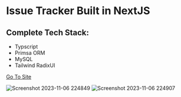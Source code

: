 # Issue Tracker Built in NextJS 

## Complete Tech Stack:

- Typscript
- Primsa ORM
- MySQL
- Tailwind RadixUI 


[Go To Site](https://trackmyissue.vercel.app/)



![Screenshot 2023-11-06 224849](https://github.com/abilal82/issue-tracker/assets/46030291/afadaac0-1ea4-4f1a-aa01-db52c313fc8d)
![Screenshot 2023-11-06 224907](https://github.com/abilal82/issue-tracker/assets/46030291/430b0b0c-181f-40f3-be53-2306222a5914)
